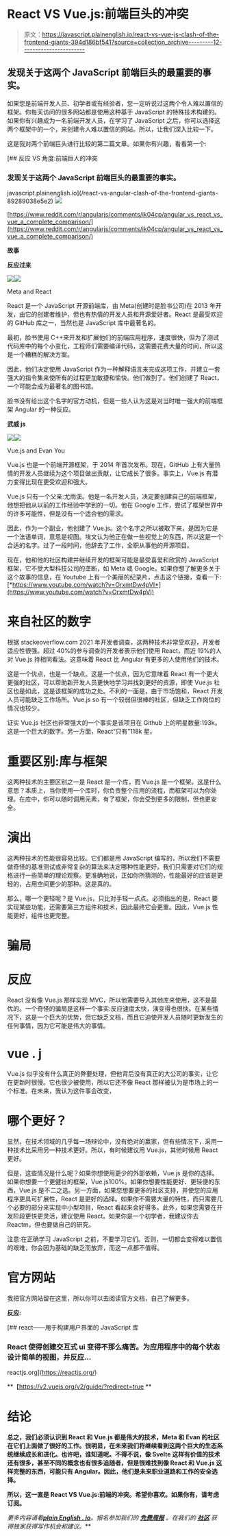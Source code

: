 # React VS Vue.js:前端巨头的冲突

> 原文：<https://javascript.plainenglish.io/react-vs-vue-js-clash-of-the-frontend-giants-394d186bf541?source=collection_archive---------12----------------------->

## 发现关于这两个 JavaScript 前端巨头的最重要的事实。

如果您是前端开发人员、初学者或有经验者，您一定听说过这两个令人难以置信的框架。你每天访问的很多网站都是使用这种基于 JavaScript 的特殊技术构建的。如果你有兴趣成为一名前端开发人员，在学习了 JavaScript 之后，你可以选择这两个框架中的一个，来创建令人难以置信的网站。所以，让我们深入比较一下。

这是我对两个前端巨头进行比较的第二篇文章。如果你有兴趣，看看第一个:

[](/react-vs-angular-clash-of-the-frontend-giants-89289038e5e2) [## 反应 VS 角度:前端巨人的冲突

### 发现关于这两个 JavaScript 前端巨头的最重要的事实。

javascript.plainenglish.io](/react-vs-angular-clash-of-the-frontend-giants-89289038e5e2) ![](img/97ad08eae9e16bb409120013e0335b62.png)

[https://www.reddit.com/r/angularjs/comments/ik04cp/angular_vs_react_vs_vue_a_complete_comparison/](https://www.reddit.com/r/angularjs/comments/ik04cp/angular_vs_react_vs_vue_a_complete_comparison/)

**故事**

**反应过来**

![](img/a8f51a3e5fc93e22642fd56cbe0aebbe.png)![](img/784f44106fd0e21c1d98384da9dfe218.png)

Meta and React

React 是一个 JavaScript 开源前端库，由 Meta(创建时是脸书公司)在 2013 年开发，由它的创建者维护，但也有热情的开发人员和开源爱好者。React 是最受欢迎的 GitHub 库之一，当然也是 JavaScript 库中最著名的。

最初，脸书使用 C++来开发和扩展他们的前端应用程序，速度很快，但为了测试代码库中的每个小变化，工程师们需要编译代码，这需要花费大量的时间，所以这是一个糟糕的解决方案。

因此，他们决定使用 JavaScript 作为一种解释语言来完成这项工作，并建立一套强大的指令集来使所有的过程更加敏捷和愉快。他们做到了。他们创建了 React，一个可能会成为最著名的图书馆。

脸书没有给出这个名字的官方动机，但是一些人认为这是对当时唯一强大的前端框架 Angular 的一种反应。

**武威 js**

![](img/397adb237fa3b99b44ab77e548025bc5.png)![](img/143d51146c8b800ad541e8733e450ec1.png)

Vue.js and Evan You

Vue.js 也是一个前端开源框架，于 2014 年首次发布。现在，GitHub 上有大量热情的开发人员继续为这个项目做出贡献，让它成长了很多。事实上，Vue.js 有潜力变得比现在更受欢迎和强大。

Vue.js 只有一个父亲:尤雨溪。他是一名开发人员，决定要创建自己的前端框架，他想把他从以前的工作经验中学到的一切。他在 Google 工作，尝试了框架世界中的许多可能性，但是没有一个适合他的需求。

因此，作为一个副业，他创建了 Vue.js。这个名字之所以被取下来，是因为它是一个法语单词，意思是视图。埃文认为他正在做一些视觉上的东西，所以这是一个合适的名字。过了一段时间，他辞去了工作，全职从事他的开源项目。

现在，他和他的社区构建并继续开发的框架可能是最受喜爱和欣赏的 JavaScript 框架，它不受大型科技公司的垄断，如 Meta 或 Google。如果你想了解更多关于这个故事的信息，在 Youtube 上有一个美丽的纪录片，点击这个链接，查看一下:[*https://www.youtube.com/watch?v=OrxmtDw4pVI*](https://www.youtube.com/watch?v=OrxmtDw4pVI)

# 来自社区的数字

根据 stackeoverflow.com 2021 年开发者调查，这两种技术非常受欢迎，开发者适应性很强。超过 40%的参与调查的开发者表示他们使用 React，而近 19%的人对 Vue.js 持相同看法。这意味着 React 比 Angular 有更多的人使用他们的技术。

这是一个优点，也是一个缺点。这是一个优点，因为它意味着 React 有一个更大更强的社区，可以帮助新开发人员更快地学习并找到更好的资源，即使 Vue.js 社区也是如此，这是该框架的成功之处。不利的一面是，由于市场饱和，React 开发人员可能缺乏工作场所。Vue.js so 有一个较弱但很棒的社区，但缺乏工作岗位的情况也较少。

证实 Vue.js 社区也非常强大的一个事实是该项目在 Github 上的明星数量:193k。这是一个巨大的数字。另一方面，React“只有”118k 星。

# 重要区别:库与框架

这两种技术的主要区别之一是 React 是一个库，而 Vue.js 是一个框架。这是什么意思？本质上，当你使用一个库时，你负责整个应用的流程，而框架可以为你处理。在库中，你可以随时调用元素，有了框架，你会受到更多的限制，但也更安全。

# 演出

这两种技术的性能很容易比较。它们都是用 JavaScript 编写的，所以我们不需要做奇怪的基准测试或非常复杂的算法来决定哪种性能更好。我们只需要对它们的规格进行一些简单的理论观察。更准确地说，正如你所猜测的，性能最好的应该是更轻的，占用空间更少的那种。这是真的。

那么，哪一个更轻呢？是 Vue.js，只比对手轻一点点。必须指出的是，React 要实现某些功能，还需要第三方组件和技术，因此最终它会更重。因此，Vue.js 性能更好，组件也更完整。

# 骗局

# 反应

React 没有像 Vue.js 那样实现 MVC，所以他需要导入其他库来使用，这不是最优的。一个奇怪的骗局是这样一个事实:反应速度太快，演变得也很快。在某些情况下，这是一个巨大的优势，但它缺乏文档，而且它迫使开发人员随时更新发生的任何事情，因为它可能是伟大的事情。

# vue . j

Vue.js 似乎没有什么真正的弊要处理，但他背后没有真正的大公司的事实，让它在更新时很慢。它也很少被使用，所以它还不像 React 那样被认为是市场上的一个标准。在未来，我认为这件事会改变，

# 哪个更好？

显然，在技术领域的几乎每一场辩论中，没有绝对的赢家，但有些情况下，采用一种技术比采用另一种技术更好。所以，有时候建议用 Vue.js，其他时候用 React 更好。

但是，这些情况是什么呢？如果你想使用更少的外部依赖，Vue.js 是你的选择。如果你想要一个更健壮的框架，Vue.js100%。如果你想要性能更好、更轻便的东西，Vue.js 是不二之选。另一方面，如果您想要更多的社区支持，并使您的应用程序更具可扩展性，React 是更好的选择。如果你不需要大量的特性，而只需要几个必要的部分来实现中小型项目，React 看起来会好得多。此外，如果您需要在开发阶段更快更灵活，建议使用 React。如果你是一个初学者，我建议你去 Reactm，但也要做自己的研究。

注意:在正确学习 JavaScript 之前，不要学习它们。否则，一切都会变得难以置信的艰难，你会因为基础的缺乏而放弃，而这一点都不值得。

# 官方网站

我把官方网站留在这里，所以你可以去阅读官方文档，自己了解更多。

**反应:**

[](https://reactjs.org/) [## react——用于构建用户界面的 JavaScript 库

### React 使得创建交互式 ui 变得不那么痛苦。为应用程序中的每个状态设计简单的视图，并反应…

reactjs.org](https://reactjs.org/) 

**【https://v2.vuejs.org/v2/guide/?redirect=true **

# **结论**

**总之，我们必须认识到 React 和 Vue.js 都是伟大的技术，Meta 和 Evan 的社区在它们上面做了很好的工作。很明显，在未来我们将继续看到这两个巨大的生态系统继续成长和进化。也许吧，谁知道呢。不得不说，像 Svelte 这样有价值的技术还有很多，甚至不同的概念也有很多追随者，但是很难找到像 React 和 Vue.js 这样完整的东西，可能只有 Angular。因此，他们是未来职业道路和工作的安全选择。**

**所以，这一直是 React VS Vue.js:前端的冲突。希望你喜欢。如果你有，请考虑订阅。**

***更多内容请看*[***plain English . io***](http://plainenglish.io/)*。报名参加我们的* [***免费周报***](http://newsletter.plainenglish.io/) *。在我们的* [***社区***](https://discord.gg/GtDtUAvyhW) *获得独家获得写作机会和建议。***